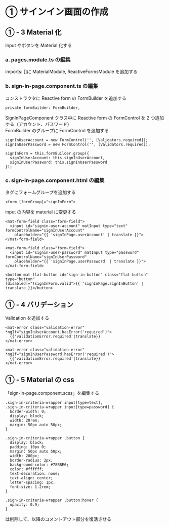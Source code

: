 # ① サインイン画面の作成

## ① - 3 Material 化

Input やボタンを Material 化する

### a. pages.module.ts の編集

imports: []に MaterialModule, ReactiveFormsModule を追加する

### b. sign-in-page.component.ts の編集

コンストラクタに Reactive form の FormBuilder を追加する

```
private formBuilder: FormBuilder,
```

SignInPageComponent クラス中に Reactive form の FormControl を 2 つ追加する（アカウント、パスワード）  
FormBuilder のグループに FormControl を追加する

```
signInUserAccount = new FormControl('', [Validators.required]);
signInUserPassword = new FormControl('', [Validators.required]);

signInForm = this.formBuilder.group({
  signInUserAccount: this.signInUserAccount,
  signInUserPassword: this.signInUserPassword
});
```

### c. sign-in-page.component.html の編集

<form>タグにフォームグループを追加する

```
<form [formGroup]="signInForm">
```

input の内容を material に変更する

```
<mat-form-field class="form-field">
  <input id="signin-user-account" matInput type="text" formControlName="signInUserAccount"
    placeholder="{{ 'signInPage.userAccount' | translate }}">
</mat-form-field>
```

```
<mat-form-field class="form-field">
  <input id="signin-user-password" matInput type="password" formControlName="signInUserPassword"
    placeholder="{{ 'signInPage.userPassword' | translate }}">
</mat-form-field>
```

```
<button mat-flat-button id="sign-in-button" class="flat-button" type="button"
[disabled]="!signInForm.valid">{{ 'signInPage.signInButton' | translate }}</button>
```

## ① - 4 バリデーション

Validation を追加する

```
<mat-error class="validation-error" *ngIf="signInUserAccount.hasError('required')">
  {{'validationError.required'|translate}}
</mat-error>
```

```
<mat-error class="validation-error" *ngIf="signInUserPassword.hasError('required')">
  {{'validationError.required'|translate}}
</mat-error>
```

## ① - 5 Material の css

「sign-in-page.component.scss」を編集する

```
.sign-in-criteria-wrapper input[type=text],
.sign-in-criteria-wrapper input[type=password] {
  border-width: 0;
  display: block;
  width: 20rem;
  margin: 50px auto 50px;
}

.sign-in-criteria-wrapper .button {
  display: block;
  padding: 10px 0;
  margin: 50px auto 50px;
  width: 200px;
  border-radius: 2px;
  background-color: #78BBE6;
  color: #ffffff;
  text-decoration: none;
  text-align: center;
  letter-spacing: 1px;
  font-size: 1.2rem;
}

.sign-in-criteria-wrapper .button:hover {
  opacity: 0.9;
}
```

は削除して、以降のコメントアウト部分を復活させる
